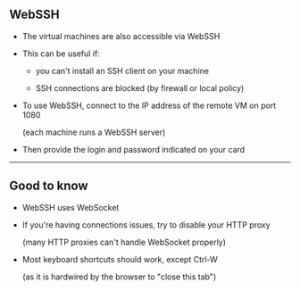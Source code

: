 ## WebSSH

- The virtual machines are also accessible via WebSSH

- This can be useful if:

  - you can't install an SSH client on your machine

  - SSH connections are blocked (by firewall or local policy)

- To use WebSSH, connect to the IP address of the remote VM on port 1080

  (each machine runs a WebSSH server)

- Then provide the login and password indicated on your card

---

## Good to know

- WebSSH uses WebSocket

- If you're having connections issues, try to disable your HTTP proxy

  (many HTTP proxies can't handle WebSocket properly)

- Most keyboard shortcuts should work, except Ctrl-W

  (as it is hardwired by the browser to "close this tab")
